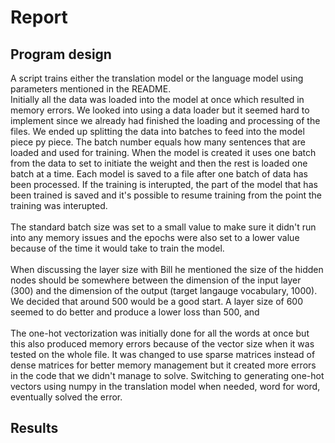 # Report
## Program design
A script trains either the translation model or the language model using parameters mentioned in the README.\
Initially all the data was loaded into the model at once which resulted in memory errors. We looked into using a data loader but it seemed hard to implement since we already had finished the loading and processing of the files. We ended up splitting the data into batches to feed into the model piece py piece. The batch number equals how many sentences that are loaded and used for training. When the model is created it uses one batch from the data to set to initiate the weight and then the rest is loaded one batch at a time. Each model is saved to a file after one batch of data has been processed. If the training is interupted, the part of the model that has been trained is saved and it's possible to resume training from the point the training was interupted.\
\
 The standard batch size was set to a small value to make sure it didn't run into any memory issues and the epochs were also set to a lower value because of the time it would take to train the model. \
\
When discussing the layer size with Bill he mentioned the size of the hidden nodes should be somewhere between the dimension of the input layer (300) and the dimension of the output (target langauge vocabulary, 1000). We decided that around 500 would be a good start. A layer size of 600 seemed to do better and produce a lower loss than 500, and \
\
The one-hot vectorization was initially done for all the words at once but this also produced memory errors because of the vector size when it was tested on the whole file.  It was changed to use sparse matrices instead of dense matrices for better memory management but it created more errors in the code that we didn't manage to solve. Switching to generating one-hot vectors using numpy in the translation model when needed, word for word, eventually solved the error.

## Results
